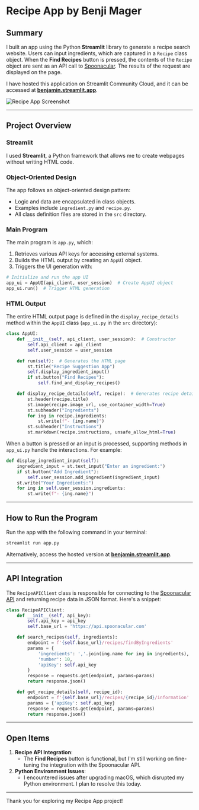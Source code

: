 # Recipe App by Benji Mager

## Summary
I built an app using the Python **Streamlit** library to generate a recipe search website. Users can input ingredients, which are captured in a `Recipe` class object. When the **Find Recipes** button is pressed, the contents of the `Recipe` object are sent as an API call to [Spoonacular](https://api.spoonacular.com). The results of the request are displayed on the page.

I have hosted this application on Streamlit Community Cloud, and it can be accessed at **[benjamin.streamlit.app](https://benjamin.streamlit.app)**.

![Recipe App Screenshot](https://github.com/user-attachments/assets/2fb92485-7178-478e-a74b-8430e5df4070)

---

## Project Overview

### Streamlit
I used **Streamlit**, a Python framework that allows me to create webpages without writing HTML code.

### Object-Oriented Design
The app follows an object-oriented design pattern:
- Logic and data are encapsulated in class objects.
- Examples include `ingredient.py` and `recipe.py`.
- All class definition files are stored in the `src` directory.

### Main Program
The main program is `app.py`, which:
1. Retrieves various API keys for accessing external systems.
2. Builds the HTML output by creating an `AppUI` object.
3. Triggers the UI generation with:

```python
# Initialize and run the app UI
app_ui = AppUI(api_client, user_session)  # Create AppUI object
app_ui.run()  # Trigger HTML generation
```

### HTML Output
The entire HTML output page is defined in the `display_recipe_details` method within the `AppUI` class (`app_ui.py` in the `src` directory):

```python
class AppUI:
    def __init__(self, api_client, user_session):  # Constructor
        self.api_client = api_client
        self.user_session = user_session

    def run(self):  # Generates the HTML page
        st.title("Recipe Suggestion App")
        self.display_ingredient_input()
        if st.button("Find Recipes"):
            self.find_and_display_recipes()

    def display_recipe_details(self, recipe):  # Generates recipe details page
        st.header(recipe.title)
        st.image(recipe.image_url, use_container_width=True)
        st.subheader("Ingredients")
        for ing in recipe.ingredients:
            st.write(f"- {ing.name}")
        st.subheader("Instructions")
        st.markdown(recipe.instructions, unsafe_allow_html=True)
```

When a button is pressed or an input is processed, supporting methods in `app_ui.py` handle the interactions. For example:

```python
def display_ingredient_input(self):
    ingredient_input = st.text_input("Enter an ingredient:")
    if st.button("Add Ingredient"):
        self.user_session.add_ingredient(ingredient_input)
    st.write("Your Ingredients:")
    for ing in self.user_session.ingredients:
        st.write(f"- {ing.name}")
```

---

## How to Run the Program

Run the app with the following command in your terminal:
```bash
streamlit run app.py
```

Alternatively, access the hosted version at **[benjamin.streamlit.app](https://benjamin.streamlit.app)**.

---

## API Integration
The `RecipeAPIClient` class is responsible for connecting to the [Spoonacular API](https://api.spoonacular.com) and returning recipe data in JSON format. Here's a snippet:

```python
class RecipeAPIClient:
    def __init__(self, api_key):
        self.api_key = api_key
        self.base_url = 'https://api.spoonacular.com'

    def search_recipes(self, ingredients):
        endpoint = f'{self.base_url}/recipes/findByIngredients'
        params = {
            'ingredients': ','.join(ing.name for ing in ingredients),
            'number': 10,
            'apiKey': self.api_key
        }
        response = requests.get(endpoint, params=params)
        return response.json()

    def get_recipe_details(self, recipe_id):
        endpoint = f'{self.base_url}/recipes/{recipe_id}/information'
        params = {'apiKey': self.api_key}
        response = requests.get(endpoint, params=params)
        return response.json()
```

---

## Open Items
1. **Recipe API Integration**:
   - The **Find Recipes** button is functional, but I'm still working on fine-tuning the integration with the Spoonacular API.
2. **Python Environment Issues**:
   - I encountered issues after upgrading macOS, which disrupted my Python environment. I plan to resolve this today.

---

Thank you for exploring my Recipe App project!

